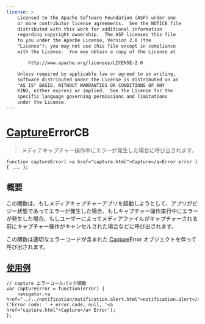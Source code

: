```yaml
---
license: >
    Licensed to the Apache Software Foundation (ASF) under one
    or more contributor license agreements.  See the NOTICE file
    distributed with this work for additional information
    regarding copyright ownership.  The ASF licenses this file
    to you under the Apache License, Version 2.0 (the
    "License"); you may not use this file except in compliance
    with the License.  You may obtain a copy of the License at

        http://www.apache.org/licenses/LICENSE-2.0

    Unless required by applicable law or agreed to in writing,
    software distributed under the License is distributed on an
    "AS IS" BASIS, WITHOUT WARRANTIES OR CONDITIONS OF ANY
    KIND, either express or implied.  See the License for the
    specific language governing permissions and limitations
    under the License.
---
```


<a href="capture.html">Capture</a>ErrorCB
==============

> メディアキャプチャー操作中にエラーが発生した場合に呼び出されます。

    function captureError( <a href="capture.html">Capture</a>Error error ) { ... };

概要
-----------

この関数は、もしメディアキャプチャーアプリを起動しようとして、アプリがビジー状態であってエラーが発生した場合、もしキャプチャー操作実行中にエラーが発生した場合、もしユーザーによってメディアファイルがキャプチャーされる前にキャプチャー操作がキャンセルされた場合などに呼び出されます。

この関数は適切なエラーコードが含まれた <a href="capture.html">Capture</a>Error オブジェクトを伴って呼び出されます。

<a href="../../storage/storage.opendatabase.html">使用例</a>
-------------

    // capture エラーコールバック関数
    var captureError = function(error) {
        navigator.<a href="../../notification/notification.alert.html">notification.alert</a>('Error code: ' + error.code, null, '<a href="capture.html">Capture</a> Error');
    };
